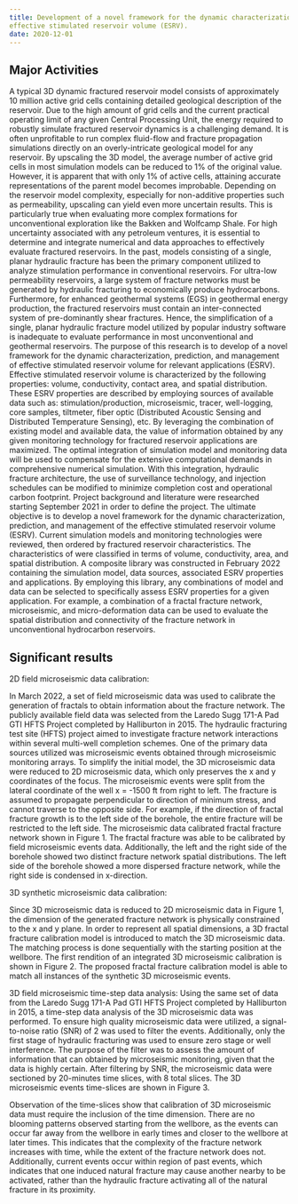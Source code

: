 ```yaml
---
title: Development of a novel framework for the dynamic characterization, prediction, and management of
effective stimulated reservoir volume (ESRV).
date: 2020-12-01
---
```




<!--more-->

## Major Activities

A typical 3D dynamic fractured reservoir model consists of approximately 10 million active grid cells
containing detailed geological description of the reservoir. Due to the high amount of grid cells and the
current practical operating limit of any given Central Processing Unit, the energy required to robustly simulate
fractured reservoir dynamics is a challenging demand. It is often unprofitable to run complex fluid-flow and
fracture propagation simulations directly on an overly-intricate geological model for any reservoir. By
upscaling the 3D model, the average number of active grid cells in most simulation models can be reduced to
1% of the original value. However, it is apparent that with only 1% of active cells, attaining accurate
representations of the parent model becomes improbable. Depending on the reservoir model complexity,
especially for non-additive properties such as permeability, upscaling can yield even more uncertain results.
This is particularly true when evaluating more complex formations for unconventional exploration like the
Bakken and Wolfcamp Shale. For high uncertainty associated with any petroleum ventures, it is essential to
determine and integrate numerical and data approaches to effectively evaluate fractured reservoirs.
In the past, models consisting of a single, planar hydraulic fracture has been the primary component utilized
to analyze stimulation performance in conventional reservoirs. For ultra-low permeability reservoirs, a large
system of fracture networks must be generated by hydraulic fracturing to economically produce
hydrocarbons. Furthermore, for enhanced geothermal systems (EGS) in geothermal energy production, the
fractured reservoirs must contain an inter-connected system of pre-dominantly shear fractures. Hence, the
simplification of a single, planar hydraulic fracture model utilized by popular industry software is inadequate
to evaluate performance in most unconventional and geothermal reservoirs. The purpose of this research is
to develop of a novel framework for the dynamic characterization, prediction, and management of effective
stimulated reservoir volume for relevant applications (ESRV). Effective stimulated reservoir volume is
characterized by the following properties: volume, conductivity, contact area, and spatial distribution. These
ESRV properties are described by employing sources of available data such as: stimulation/production,
microseismic, tracer, well-logging, core samples, tiltmeter, fiber optic (Distributed Acoustic Sensing and
Distributed Temperature Sensing), etc. By leveraging the combination of existing model and available data,
the value of information obtained by any given monitoring technology for fractured reservoir applications are
maximized. The optimal integration of simulation model and monitoring data will be used to compensate for
the extensive computational demands in comprehensive numerical simulation. With this integration, hydraulic
fracture architecture, the use of surveillance technology, and injection schedules can be modified to minimize
completion cost and operational carbon footprint.
Project background and literature were researched starting September 2021 in order to define the project. The
ultimate objective is to develop a novel framework for the dynamic characterization, prediction, and
management of the effective stimulated reservoir volume (ESRV). Current simulation models and monitoring
technologies were reviewed, then ordered by fractured reservoir characteristics. The characteristics of were
classified in terms of volume, conductivity, area, and spatial distribution. A composite library was constructed in February 2022 containing the simulation model, data sources, associated ESRV properties and applications. By employing this library, any combinations of model and data can be selected to specifically assess ESRV properties for a given application. For example, a combination of a fractal fracture network, microseismic, and micro-deformation data can be used to evaluate the spatial distribution and connectivity of the fracture network in unconventional hydrocarbon reservoirs.

## Significant results

2D field microseismic data calibration:

In March 2022, a set of field microseismic data was used to calibrate the generation of fractals to obtain
information about the fracture network. The publicly available field data was selected from the Laredo Sugg
171-A Pad GTI HFTS Project completed by Halliburton in 2015. The hydraulic fracturing test site (HFTS)
project aimed to investigate fracture network interactions within several multi-well completion schemes. One
of the primary data sources utilized was microseismic events obtained through microseismic monitoring
arrays. To simplify the initial model, the 3D microseismic data were reduced to 2D microseismic data, which
only preserves the x and y coordinates of the focus. The microseismic events were split from the lateral
coordinate of the well x = -1500 ft from right to left. The fracture is assumed to propagate perpendicular to
direction of minimum stress, and cannot traverse to the opposite side. For example, if the direction of fractal
fracture growth is to the left side of the borehole, the entire fracture will be restricted to the left side. The microseismic data calibrated fractal fracture network shown in Figure 1. The fractal fracture was able to be calibrated by field microseismic events data. Additionally, the left and the right side of the borehole showed two distinct fracture network spatial distributions. The left side of the borehole showed a more dispersed fracture network, while the right side is condensed in x-direction.







3D synthetic microseismic data calibration:

Since 3D microseismic data is reduced to 2D microseismic data in Figure 1, the dimension of the generated
fracture network is physically constrained to the x and y plane. In order to represent all spatial dimensions, a 3D fractal fracture calibration model is introduced to match the 3D microseismic data. The matching process
is done sequentially with the starting position at the wellbore. The first rendition of an integrated 3D
microseismic calibration is shown in Figure 2. The proposed fractal fracture calibration model is able to
match all instances of the synthetic 3D microseismic events.



<!-- Some beautiful pictures or videos could go here -->
<!-- [![acoustic-elastic wave equation video](/assets/figures/jon/mangll_animation_frame.png)](/assets/figures/jon/mangll_animation_trimmed.ogv "Mangll video") -->


3D field microseismic time-step data analysis:
Using the same set of data from the Laredo Sugg 171-A Pad GTI HFTS Project completed by Halliburton in
2015, a time-step data analysis of the 3D microseismic data was performed. To ensure high quality
microseismic data were utilized, a signal-to-noise ratio (SNR) of 2 was used to filter the events. Additionally,
only the first stage of hydraulic fracturing was used to ensure zero stage or well interference. The purpose of
the filter was to assess the amount of information that can obtained by microseismic monitoring, given that
the data is highly certain. After filtering by SNR, the microseismic data were sectioned by 20-minutes time
slices, with 8 total slices. The 3D microseismic events time-slices are shown in Figure 3.



Observation of the time-slices show that calibration of 3D microseismic data must require the inclusion of
the time dimension. There are no blooming patterns observed starting from the wellbore, as the events can
occur far away from the wellbore in early times and closer to the wellbore at later times. This indicates that
the complexity of the fracture network increases with time, while the extent of the fracture network does not.
Additionally, current events occur within region of past events, which indicates that one induced natural
fracture may cause another nearby to be activated, rather than the hydraulic fracture activating all of the
natural fracture in its proximity.
